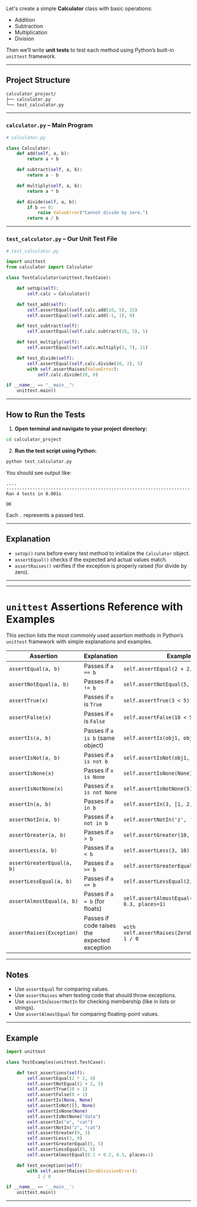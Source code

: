 Let's create a simple **Calculator** class with basic operations:

* Addition
* Subtraction
* Multiplication
* Division

Then we’ll write **unit tests** to test each method using Python’s built-in `unittest` framework.

---

## Project Structure

```bash
calculator_project/
├── calculator.py
└── test_calculator.py
```

---

### `calculator.py` – Main Program

```python
# calculator.py

class Calculator:
    def add(self, a, b):
        return a + b

    def subtract(self, a, b):
        return a - b

    def multiply(self, a, b):
        return a * b

    def divide(self, a, b):
        if b == 0:
            raise ValueError("Cannot divide by zero.")
        return a / b
```

---

### `test_calculator.py` – Our Unit Test File

```python
# test_calculator.py

import unittest
from calculator import Calculator

class TestCalculator(unittest.TestCase):

    def setUp(self):
        self.calc = Calculator()

    def test_add(self):
        self.assertEqual(self.calc.add(10, 5), 15)
        self.assertEqual(self.calc.add(-1, 1), 0)

    def test_subtract(self):
        self.assertEqual(self.calc.subtract(10, 5), 5)

    def test_multiply(self):
        self.assertEqual(self.calc.multiply(3, 7), 21)

    def test_divide(self):
        self.assertEqual(self.calc.divide(10, 2), 5)
        with self.assertRaises(ValueError):
            self.calc.divide(10, 0)

if __name__ == "__main__":
    unittest.main()
```

---

## How to Run the Tests

1. **Open terminal and navigate to your project directory:**

```bash
cd calculator_project
```

2. **Run the test script using Python:**

```bash
python test_calculator.py
```

You should see output like:

```plaintext
....
----------------------------------------------------------------------
Ran 4 tests in 0.001s

OK
```

Each `.` represents a passed test.

---

## Explanation

* `setUp()` runs before every test method to initialize the `Calculator` object.
* `assertEqual()` checks if the expected and actual values match.
* `assertRaises()` verifies if the exception is properly raised (for divide by zero).

---
---

# `unittest` Assertions Reference with Examples

This section lists the most commonly used assertion methods in Python’s `unittest` framework with simple explanations and examples.

| Assertion                  | Explanation                                  | Example                                            |
| -------------------------- | -------------------------------------------- | -------------------------------------------------- |
| `assertEqual(a, b)`        | Passes if `a == b`                           | `self.assertEqual(2 + 2, 4)`                       |
| `assertNotEqual(a, b)`     | Passes if `a != b`                           | `self.assertNotEqual(5, 3)`                        |
| `assertTrue(x)`            | Passes if `x` is `True`                      | `self.assertTrue(3 < 5)`                           |
| `assertFalse(x)`           | Passes if `x` is `False`                     | `self.assertFalse(10 < 5)`                         |
| `assertIs(a, b)`           | Passes if `a is b` (same object)             | `self.assertIs(obj1, obj1)`                        |
| `assertIsNot(a, b)`        | Passes if `a is not b`                       | `self.assertIsNot(obj1, obj2)`                     |
| `assertIsNone(x)`          | Passes if `x is None`                        | `self.assertIsNone(None)`                          |
| `assertIsNotNone(x)`       | Passes if `x is not None`                    | `self.assertIsNotNone(5)`                          |
| `assertIn(a, b)`           | Passes if `a in b`                           | `self.assertIn(3, [1, 2, 3])`                      |
| `assertNotIn(a, b)`        | Passes if `a not in b`                       | `self.assertNotIn('z', 'abc')`                     |
| `assertGreater(a, b)`      | Passes if `a > b`                            | `self.assertGreater(10, 5)`                        |
| `assertLess(a, b)`         | Passes if `a < b`                            | `self.assertLess(3, 10)`                           |
| `assertGreaterEqual(a, b)` | Passes if `a >= b`                           | `self.assertGreaterEqual(5, 5)`                    |
| `assertLessEqual(a, b)`    | Passes if `a <= b`                           | `self.assertLessEqual(2, 4)`                       |
| `assertAlmostEqual(a, b)`  | Passes if `a ≈ b` (for floats)               | `self.assertAlmostEqual(0.1 + 0.2, 0.3, places=1)` |
| `assertRaises(Exception)`  | Passes if code raises the expected exception | `with self.assertRaises(ZeroDivisionError): 1 / 0` |

---

## Notes

* Use `assertEqual` for comparing values.
* Use `assertRaises` when testing code that should throw exceptions.
* Use `assertIn`/`assertNotIn` for checking membership (like in lists or strings).
* Use `assertAlmostEqual` for comparing floating-point values.

---

## Example

```python
import unittest

class TestExamples(unittest.TestCase):

    def test_assertions(self):
        self.assertEqual(2 * 2, 4)
        self.assertNotEqual(2 + 2, 5)
        self.assertTrue(10 > 1)
        self.assertFalse(0 > 1)
        self.assertIs(None, None)
        self.assertIsNot([], None)
        self.assertIsNone(None)
        self.assertIsNotNone("data")
        self.assertIn("a", "cat")
        self.assertNotIn("z", "cat")
        self.assertGreater(9, 3)
        self.assertLess(3, 9)
        self.assertGreaterEqual(5, 5)
        self.assertLessEqual(5, 5)
        self.assertAlmostEqual(0.1 + 0.2, 0.3, places=1)

    def test_exception(self):
        with self.assertRaises(ZeroDivisionError):
            1 / 0

if __name__ == '__main__':
    unittest.main()
```

---


